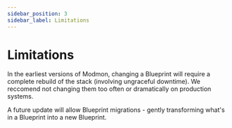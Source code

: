 ```yaml
---
sidebar_position: 3
sidebar_label: Limitations
---
```


# Limitations

In the earliest versions of Modmon, changing a Blueprint will require a complete rebuild of the stack (involving ungraceful downtime). We reccomend not changing them too often or dramatically on production systems.

A future update will allow Blueprint migrations - gently transforming what's in a Blueprint into a new Blueprint.
